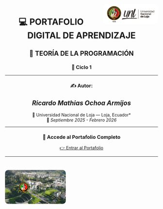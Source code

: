 <!-- Imagen superior a la derecha -->
<img src="logo-unl-HC-01-e1651758359420.png" alt="Logo del Portafolio" width="180" style="float: right; margin-left: 20px; border-radius: 10px;">

<div align="center">

# 💻 **PORTAFOLIO DIGITAL DE APRENDIZAJE**  
## 🧠 **TEORÍA DE LA PROGRAMACIÓN**  
### 🏫 **Ciclo 1**

---

### ✍️ **Autor:**  
## *Ricardo Mathias Ochoa Armijos*  

📍 Universidad Nacional de Loja — Loja, Ecuador*  
📅 *Septiembre 2025 -  Febrero 2026*

---

### 🔗 **Accede al Portafolio Completo**  
[👉 Entrar al Portafolio](index.md)

</div>

---

<!-- Imagen inferior a la izquierda -->
<img src="482029903_1186622316352564_5499646885099166129_n.jpg" alt="Portada inferior del Portafolio" width="200" style="float: left; margin-right: 20px; margin-top: 30px; border-radius: 10px;">



